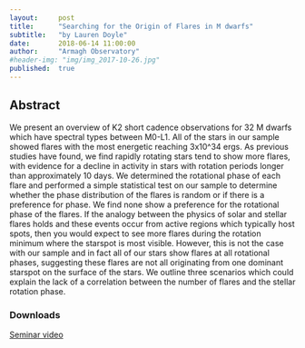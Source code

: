 ```yaml
---
layout:     post
title:      "Searching for the Origin of Flares in M dwarfs"
subtitle:   "by Lauren Doyle"
date:       2018-06-14 11:00:00
author:     "Armagh Observatory"
#header-img: "img/img_2017-10-26.jpg"
published:  true
---
```


## Abstract
We present an overview of K2 short cadence observations for 32 M dwarfs which have spectral types between M0-L1. All of the stars in our sample showed flares with the most energetic reaching 3x10^34 ergs. As previous studies have found, we find rapidly rotating stars tend to show more flares, with evidence for a decline in activity in stars with rotation periods longer than approximately 10 days. We determined the rotational phase of each flare and performed a simple statistical test on our sample to determine whether the phase distribution of the flares is random or if there is a preference for phase. We find none show a preference for the rotational phase of the flares. If the analogy between the physics of solar and stellar flares holds and these events occur from active regions which typically host spots, then you would expect to see more flares during the rotation minimum where the starspot is most visible. However, this is not the case with our sample and in fact all of our stars show flares at all rotational phases, suggesting these flares are not all originating from one dominant starspot on the surface of the stars. We outline three scenarios which could explain the lack of a correlation between the number of flares and the stellar rotation phase.


### Downloads

[Seminar video](https://folk.uio.no/tiago/espos/videos/2018-06-14-Doyle.mov)
